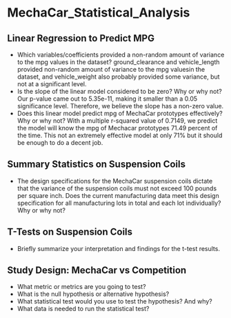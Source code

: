 # MechaCar_Statistical_Analysis
## Linear Regression to Predict MPG
- Which variables/coefficients provided a non-random amount of variance to the mpg values in the dataset?
 ground_clearance and vehicle_length provided non-random amount of variance to the mpg valuesin the dataset, and vehicle_weight also probably provided some variance, but not at a significant level. 
- Is the slope of the linear model considered to be zero? Why or why not?
Our p-value came out to 5.35e-11, making it smaller than a 0.05 significance level. Therefore, we believe the slope has a non-zero value. 
- Does this linear model predict mpg of MechaCar prototypes effectively? Why or why not?
With a multiple r-squared value of 0.7149, we predict the model will know the mpg of Mechacar prototypes 71.49 percent of the time. This not an extremely effective model at only 71% but it should be enough to do a decent job. 

## Summary Statistics on Suspension Coils
- The design specifications for the MechaCar suspension coils dictate that the variance of the suspension coils must not exceed 100 pounds per square inch. Does the current manufacturing data meet this design specification for all manufacturing lots in total and each lot individually? Why or why not?

## T-Tests on Suspension Coils
- Briefly summarize your interpretation and findings for the t-test results.

## Study Design: MechaCar vs Competition
- What metric or metrics are you going to test?
- What is the null hypothesis or alternative hypothesis?
- What statistical test would you use to test the hypothesis? And why?
- What data is needed to run the statistical test?
